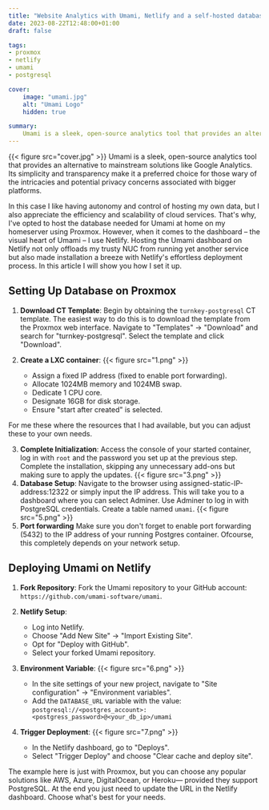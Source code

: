 ```yaml
---
title: "Website Analytics with Umami, Netlify and a self-hosted database. "
date: 2023-08-22T12:48:00+01:00
draft: false

tags:
- proxmox
- netlify
- umami
- postgresql

cover:
    image: "umami.jpg"
    alt: "Umami Logo"
    hidden: true

summary:
    Umami is a sleek, open-source analytics tool that provides an alternative to mainstream solutions like Google Analytics. Its simplicity and transparency make it a preferred choice for those wary of the intricacies and potential privacy concerns associated with bigger platforms.
---
```

{{< figure src="cover.jpg" >}}
Umami is a sleek, open-source analytics tool that provides an alternative to mainstream solutions like Google Analytics. Its simplicity and transparency make it a preferred choice for those wary of the intricacies and potential privacy concerns associated with bigger platforms. 

In this case I like having autonomy and control of hosting my own data, but I also appreciate the efficiency and scalability of cloud services. That's why, I've opted to host the database needed for Umami at home on my homeserver using Proxmox.  However, when it comes to the dashboard – the visual heart of Umami – I use Netlify. Hosting the Umami dashboard on Netlify not only offloads my trusty NUC from running yet another service but also made installation a breeze with Netlify's effortless deployment process. In this article I will show you how I set it up.

## Setting Up Database on Proxmox

1. **Download CT Template**: Begin by obtaining the `turnkey-postgresql` CT template. The easiest way to do this is to download the template from the Proxmox web interface. Navigate to "Templates" -> "Download" and search for "turnkey-postgresql". Select the template and click "Download".

2. **Create a LXC container**:
{{< figure src="1.png" >}}
   - Assign a fixed IP address (fixed to enable port forwarding).
   - Allocate 1024MB memory and 1024MB swap.
   - Dedicate 1 CPU core.
   - Designate 16GB for disk storage.
   - Ensure "start after created" is selected.

For me these where the resources that I had available, but you can adjust these to your own needs.

3. **Complete Initialization**: Access the console of your started container, log in with `root` and the password you set up at the previous step. Complete the installation, skipping any unnecessary add-ons but making sure to apply the updates.
{{< figure src="3.png" >}}
4. **Database Setup**: Navigate to the browser using assigned-static-IP-address:12322 or simply input the IP address. This will take you to a dashboard where you can select Adminer. Use Adminer to log in with PostgreSQL credentials. Create a table named `umami`.
{{< figure src="5.png" >}}
5. **Port forwarding** Make sure you don't forget to enable port forwarding (5432) to the IP address of your running Postgres container. Ofcourse, this completely depends on your network setup.

## Deploying Umami on Netlify

1. **Fork Repository**: Fork the Umami repository to your GitHub account: `https://github.com/umami-software/umami`.

2. **Netlify Setup**:
   - Log into Netlify.
   - Choose "Add New Site" -> "Import Existing Site".
   - Opt for "Deploy with GitHub".
   - Select your forked Umami repository.

3. **Environment Variable**:
{{< figure src="6.png" >}}
   - In the site settings of your new project, navigate to "Site configuration" -> "Environment variables".
   - Add the `DATABASE_URL` variable with the value:
     ```postgresql://<postgres_account>:<postgress_password>@<your_db_ip>/umami```

4. **Trigger Deployment**:
{{< figure src="7.png" >}}
   - In the Netlify dashboard, go to "Deploys".
   - Select "Trigger Deploy" and choose "Clear cache and deploy site".


The example here is just with Proxmox, but you can choose any popular solutions like AWS, Azure, DigitalOcean, or Heroku— provided they support PostgreSQL.  At the end you just need to update the URL in the Netlify dashboard.  Choose what's best for your needs.